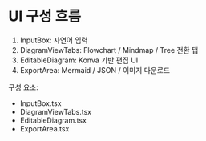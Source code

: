 # UI 구성 흐름

1. InputBox: 자연어 입력
2. DiagramViewTabs: Flowchart / Mindmap / Tree 전환 탭
3. EditableDiagram: Konva 기반 편집 UI
4. ExportArea: Mermaid / JSON / 이미지 다운로드

구성 요소:
- InputBox.tsx
- DiagramViewTabs.tsx
- EditableDiagram.tsx
- ExportArea.tsx
